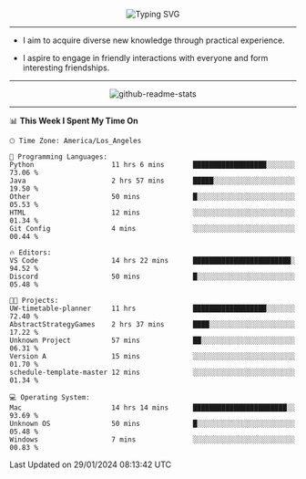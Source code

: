 <p align="center">
  <img src="https://readme-typing-svg.demolab.com?font=Fira+Code&weight=500&size=32&duration=2500&pause=1600&center=true&vCenter=true&random=false&width=1024&height=64&lines=Hi+there+%F0%9F%91%8B;I'm+delighted+you+could+make+it+here+%F0%9F%8E%89;I'm+Harry%2C+a+college+student+still+finding+my+way" alt="Typing SVG" />
</p>


---


- I aim to acquire diverse new knowledge through practical experience.

- I aspire to engage in friendly interactions with everyone and form interesting friendships.


---


<p align="center">
  <img src="https://github-readme-stats.vercel.app/api?username=Harry-Jing&show_icons=true" alt="github-readme-stats"/>
</p>


---

<!--START_SECTION:waka-->
📊 **This Week I Spent My Time On** 

```text
🕑︎ Time Zone: America/Los_Angeles

💬 Programming Languages: 
Python                   11 hrs 6 mins       ██████████████████░░░░░░░   73.06 % 
Java                     2 hrs 57 mins       █████░░░░░░░░░░░░░░░░░░░░   19.50 % 
Other                    50 mins             █░░░░░░░░░░░░░░░░░░░░░░░░   05.53 % 
HTML                     12 mins             ░░░░░░░░░░░░░░░░░░░░░░░░░   01.34 % 
Git Config               4 mins              ░░░░░░░░░░░░░░░░░░░░░░░░░   00.44 % 

🔥 Editors: 
VS Code                  14 hrs 22 mins      ████████████████████████░   94.52 % 
Discord                  50 mins             █░░░░░░░░░░░░░░░░░░░░░░░░   05.48 % 

🐱‍💻 Projects: 
UW-timetable-planner     11 hrs              ██████████████████░░░░░░░   72.40 % 
AbstractStrategyGames    2 hrs 37 mins       ████░░░░░░░░░░░░░░░░░░░░░   17.22 % 
Unknown Project          57 mins             ██░░░░░░░░░░░░░░░░░░░░░░░   06.31 % 
Version A                15 mins             ░░░░░░░░░░░░░░░░░░░░░░░░░   01.70 % 
schedule-template-master 12 mins             ░░░░░░░░░░░░░░░░░░░░░░░░░   01.34 % 

💻 Operating System: 
Mac                      14 hrs 14 mins      ███████████████████████░░   93.69 % 
Unknown OS               50 mins             █░░░░░░░░░░░░░░░░░░░░░░░░   05.48 % 
Windows                  7 mins              ░░░░░░░░░░░░░░░░░░░░░░░░░   00.83 % 
```


 Last Updated on 29/01/2024 08:13:42 UTC
<!--END_SECTION:waka-->

